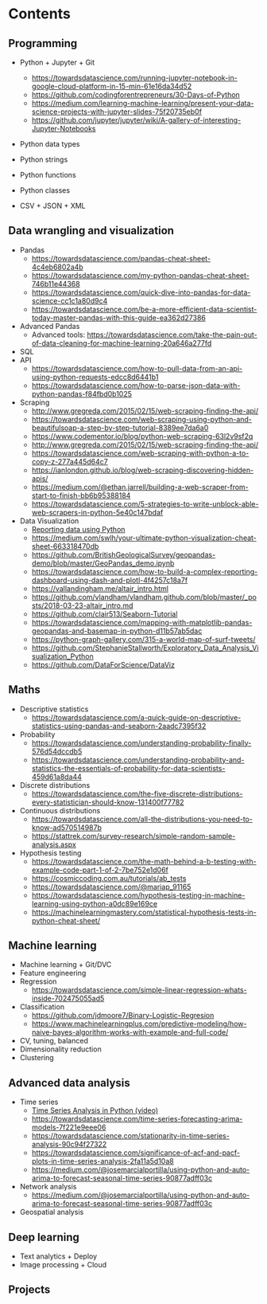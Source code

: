 # Contents

## Programming
- Python + Jupyter + Git 
    - https://towardsdatascience.com/running-jupyter-notebook-in-google-cloud-platform-in-15-min-61e16da34d52
    - https://github.com/codingforentrepreneurs/30-Days-of-Python
    - https://medium.com/learning-machine-learning/present-your-data-science-projects-with-jupyter-slides-75f20735eb0f
    - https://github.com/jupyter/jupyter/wiki/A-gallery-of-interesting-Jupyter-Notebooks
  
- Python data types
- Python strings
- Python functions
- Python classes
- CSV + JSON + XML

## Data wrangling and visualization
- Pandas
  - https://towardsdatascience.com/pandas-cheat-sheet-4c4eb6802a4b
  - https://towardsdatascience.com/my-python-pandas-cheat-sheet-746b11e44368
  - https://towardsdatascience.com/quick-dive-into-pandas-for-data-science-cc1c1a80d9c4
  - https://towardsdatascience.com/be-a-more-efficient-data-scientist-today-master-pandas-with-this-guide-ea362d27386
- Advanced Pandas
  - Advanced tools: https://towardsdatascience.com/take-the-pain-out-of-data-cleaning-for-machine-learning-20a646a277fd   
- SQL
- API
  - https://towardsdatascience.com/how-to-pull-data-from-an-api-using-python-requests-edcc8d6441b1
  - https://towardsdatascience.com/how-to-parse-json-data-with-python-pandas-f84fbd0b1025
- Scraping
  - http://www.gregreda.com/2015/02/15/web-scraping-finding-the-api/
  - https://towardsdatascience.com/web-scraping-using-python-and-beautifulsoap-a-step-by-step-tutorial-8389ee7da6a0
  - https://www.codementor.io/blog/python-web-scraping-63l2v9sf2q
  - http://www.gregreda.com/2015/02/15/web-scraping-finding-the-api/
  - https://towardsdatascience.com/web-scraping-with-python-a-to-copy-z-277a445d64c7
  - https://ianlondon.github.io/blog/web-scraping-discovering-hidden-apis/
  - https://medium.com/@ethan.jarrell/building-a-web-scraper-from-start-to-finish-bb6b95388184
  - https://towardsdatascience.com/5-strategies-to-write-unblock-able-web-scrapers-in-python-5e40c147bdaf
- Data Visualization
  - [Reporting data using Python](https://github.com/nick-gould/Reporting-Data-Using-Python/blob/master/ReportingDataUsingPython.ipynb)
  - https://medium.com/swlh/your-ultimate-python-visualization-cheat-sheet-663318470db
  - https://github.com/BritishGeologicalSurvey/geopandas-demo/blob/master/GeoPandas_demo.ipynb
  - https://towardsdatascience.com/how-to-build-a-complex-reporting-dashboard-using-dash-and-plotl-4f4257c18a7f
  - https://vallandingham.me/altair_intro.html
  - https://github.com/vlandham/vlandham.github.com/blob/master/_posts/2018-03-23-altair_intro.md
  - https://github.com/clair513/Seaborn-Tutorial
  - https://towardsdatascience.com/mapping-with-matplotlib-pandas-geopandas-and-basemap-in-python-d11b57ab5dac
  - https://python-graph-gallery.com/315-a-world-map-of-surf-tweets/
  - https://github.com/StephanieStallworth/Exploratory_Data_Analysis_Visualization_Python
  - https://github.com/DataForScience/DataViz

## Maths
- Descriptive statistics
  - https://towardsdatascience.com/a-quick-guide-on-descriptive-statistics-using-pandas-and-seaborn-2aadc7395f32
- Probability
  - https://towardsdatascience.com/understanding-probability-finally-576d54dccdb5
  - https://towardsdatascience.com/understanding-probability-and-statistics-the-essentials-of-probability-for-data-scientists-459d61a8da44
- Discrete distributions 
  - https://towardsdatascience.com/the-five-discrete-distributions-every-statistician-should-know-131400f77782
- Continuous distributions
  - https://towardsdatascience.com/all-the-distributions-you-need-to-know-ad570514987b
  - https://stattrek.com/survey-research/simple-random-sample-analysis.aspx
- Hypothesis testing
  - https://towardsdatascience.com/the-math-behind-a-b-testing-with-example-code-part-1-of-2-7be752e1d06f
  - https://cosmiccoding.com.au/tutorials/ab_tests
  - https://towardsdatascience.com/@mariap_91165
  - https://towardsdatascience.com/hypothesis-testing-in-machine-learning-using-python-a0dc89e169ce
  - https://machinelearningmastery.com/statistical-hypothesis-tests-in-python-cheat-sheet/

## Machine learning
- Machine learning + Git/DVC
- Feature engineering
- Regression
  - https://towardsdatascience.com/simple-linear-regression-whats-inside-702475055ad5
- Classification
  - https://github.com/jdmoore7/Binary-Logistic-Regresion
  - https://www.machinelearningplus.com/predictive-modeling/how-naive-bayes-algorithm-works-with-example-and-full-code/
- CV, tuning, balanced
- Dimensionality reduction
- Clustering

## Advanced data analysis
- Time series
  - [Time Series Analysis in Python (video)](https://www.youtube.com/watch?v=e8Yw4alG16Q)
  - https://towardsdatascience.com/time-series-forecasting-arima-models-7f221e9eee06
  - https://towardsdatascience.com/stationarity-in-time-series-analysis-90c94f27322
  - https://towardsdatascience.com/significance-of-acf-and-pacf-plots-in-time-series-analysis-2fa11a5d10a8
  - https://medium.com/@josemarcialportilla/using-python-and-auto-arima-to-forecast-seasonal-time-series-90877adff03c
- Network analysis
  - https://medium.com/@josemarcialportilla/using-python-and-auto-arima-to-forecast-seasonal-time-series-90877adff03c
- Geospatial analysis

## Deep learning
- Text analytics + Deploy
- Image processing + Cloud

## Projects
